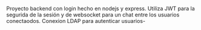 Proyecto backend con login hecho en nodejs y express.
Utiliza JWT para la segurida de la sesión y de websocket para un chat entre los usuarios conectaodos.
Conexion LDAP para autenticar usuarios-
